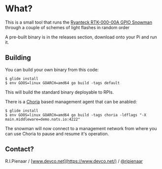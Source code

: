 # What?

This is a small tool that runs the [Ryanteck RTK-000-00A GPIO Snowman](https://wiki.ryanteck.uk/Category:RTK-000-00A) through a couple of schemes of light flashes in random order

A pre-built binary is in the releases section, download onto your Pi and run it.

## Building

You can build your own binary from this code:

```
$ glide install
$ env GOOS=linux GOARCH=amd64 go build -tags default
```

This will build the standard binary deployable to RPIs.

There is a [Choria](https://choria.io) based management agent that can be anabled:

```
$ glide install
$ env GOOS=linux GOARCH=amd64 go build -tags choria -ldflags "-X main.middleware=demo.nats.io:4222"
```

The snowman will now connect to a management network from where you can use Choria to pause and resume it's operation.

## Contact?

R.I.Pienaar / [www.devco.net](https://www.devco.net/) / [@ripienaar](https://twitter.com/ripienaar)
